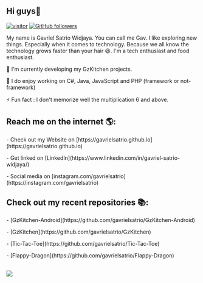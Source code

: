 <h2>Hi guys👋</h2>

[![visitor](https://visitor-badge.laobi.icu/badge?page_id=gavrielsatrio)](https://github.com/gavrielsatrio) [![GitHub followers](https://img.shields.io/github/followers/gavrielsatrio.svg?style=social&label=Follow&maxAge=2592000)](https://github.com/gavrielsatrio?tab=followers)

My name is Gavriel Satrio Widjaya. You can call me Gav. I like exploring new things. Especially when it comes to technology. Because we all know the technology grows faster than your hair 😆. I'm a tech enthusiast and food enthusiast.

<p>🌱 I'm currently developing my GzKitchen projects.</p>
<p>🔭 I do enjoy working on C#,  Java, JavaScript and PHP (framework or not-framework)</p>
<p>⚡ Fun fact : I don't memorize well the multiplication  6 and above.</p>


<h2>Reach me on the internet 🌎:</h2>
<p>- Check out my Website on [https://gavrielsatrio.github.io](https://gavrielsatrio.github.io)</p>
<p>- Get linked on [LinkedIn](https://www.linkedin.com/in/gavriel-satrio-widjaya/)</p>
<p>- Social media on [instagram.com/gavrielsatrio](https://instagram.com/gavrielsatrio)</p>

<h2>Check out my recent repositories 📚:</h2>
<p>- [GzKitchen-Android](https://github.com/gavrielsatrio/GzKitchen-Android)</p>
<p>- [GzKitchen](https://github.com/gavrielsatrio/GzKitchen)</p>
<p>- [Tic-Tac-Toe](https://github.com/gavrielsatrio/Tic-Tac-Toe)</p>
<p>- [Flappy-Dragon](https://github.com/gavrielsatrio/Flappy-Dragon)</p>

<br>
<img src="https://github-readme-stats.vercel.app/api?username=gavrielsatrio&amp;show_icons=true">